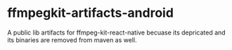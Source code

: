 # ffmpegkit-artifacts-android
A public lib artifacts for ffmpeg-kit-react-native becuase its depricated and its binaries are removed from maven as well.
